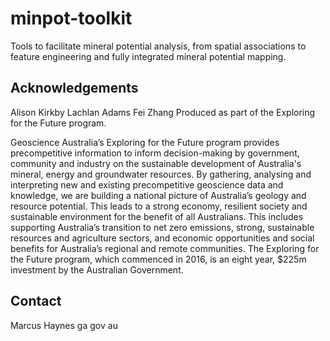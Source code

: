 # minpot-toolkit
Tools to facilitate mineral potential analysis, from spatial associations to feature engineering and fully integrated mineral potential mapping.

## Acknowledgements
Alison Kirkby
Lachlan Adams
Fei Zhang
Produced as part of the Exploring for the Future program.

Geoscience Australia’s Exploring for the Future program provides precompetitive information to inform decision-making by government, community and industry on the sustainable development of Australia's mineral, energy and groundwater resources. By gathering, analysing and interpreting new and existing precompetitive geoscience data and knowledge, we are building a national picture of Australia’s geology and resource potential. This leads to a strong economy, resilient society and sustainable environment for the benefit of all Australians. This includes supporting Australia’s transition to net zero emissions, strong, sustainable resources and agriculture sectors, and economic opportunities and social benefits for Australia’s regional and remote communities. The Exploring for the Future program, which commenced in 2016, is an eight year, $225m investment by the Australian Government.

## Contact
Marcus <dot> Haynes <at> ga <dot> gov <dot> au
